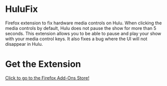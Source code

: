 # HuluFix
Firefox extension to fix hardware media controls on Hulu. When clicking the media controls by default, Hulu does not pause the show for more than 5 seconds. This extension allows you to be able to pause and play your show with your media control keys. It also fixes a bug where the UI will not disappear in Hulu.

# Get the Extension
[Click to go to the Firefox Add-Ons Store!](https://addons.mozilla.org/en-US/firefox/addon/tineye-reverse-image-search/?utm_source=addons.mozilla.org&utm_medium=referral&utm_content=featured)
